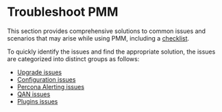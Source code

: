 # Troubleshoot PMM

This section provides comprehensive solutions to common issues and scenarios that may arise while using PMM, including a [checklist](checklist.md).

To quickly identify the issues and find the appropriate solution, the issues are categorized into distinct groups as follows:

- [Upgrade issues](upgrade_issues.md)
- [Configuration issues](config_issues.md)
- [Percona Alerting issues](alerting_issues.md)
- [QAN issues](qan_issues.md)
- [Plugins issues](plugin_issues.md)



